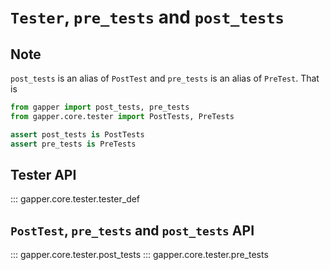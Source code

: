# `Tester`, `pre_tests` and `post_tests`

## Note 

`post_tests` is an alias of `PostTest` and `pre_tests` is an alias of `PreTest`. That is

```python
from gapper import post_tests, pre_tests
from gapper.core.tester import PostTests, PreTests

assert post_tests is PostTests
assert pre_tests is PreTests
```

## Tester API
::: gapper.core.tester.tester_def

## `PostTest`, `pre_tests` and `post_tests` API
::: gapper.core.tester.post_tests
::: gapper.core.tester.pre_tests